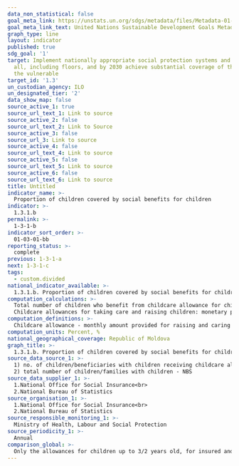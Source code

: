 ```yaml
---
data_non_statistical: false
goal_meta_link: https://unstats.un.org/sdgs/metadata/files/Metadata-01-03-01a.pdf
goal_meta_link_text: United Nations Sustainable Development Goals Metadata (pdf 894kB)
graph_type: line
layout: indicator
published: true
sdg_goal: '1'
target: Implement nationally appropriate social protection systems and measures for
  all, including floors, and by 2030 achieve substantial coverage of the poor and
  the vulnerable
target_id: '1.3'
un_custodian_agency: ILO
un_designated_tier: '2'
data_show_map: false
source_active_1: true
source_url_text_1: Link to source
source_active_2: false
source_url_text_2: Link to Source
source_active_3: false
source_url_3: Link to source
source_active_4: false
source_url_text_4: Link to source
source_active_5: false
source_url_text_5: Link to source
source_active_6: false
source_url_text_6: Link to source
title: Untitled
indicator_name: >-
  Proportion of children covered by social benefits for children
indicator: >-
  1.3.1.b
permalink: >-
  1-3-1-b
indicator_sort_order: >-
  01-03-01-bb
reporting_status: >-
  complete
previous: 1-3-1-a
next: 1-3-1-c
tags:
  - custom.divided
national_indicator_available: >-
  1.3.1.b. Proportion of children covered by social benefits for children
computation_calculations: >-
  Total number of children who benefit from childcare allowance for children up to 3 years old/2 years old (insured/uninsured persons), out of the total number of children aged up to 3 years old. <br> 
  Childcare allowances for taking care and raising children: monetary payments established and paid on monthly basis for taking care of children in line with the provisions of the GD no. 1478/2012 on allowances for families with children.
computation_definitions: >-
  Childcare allowance - monthly amount provided for raising and caring for children until the child turns 3 years old in case of insured persons, and until the child turns 2 years old in case of uninsured persons (Government Decision No. 1478 dated 15.11.2002 on allowances provided to families with children)
computation_units: Percent, %
national_geographical_coverage: Republic of Moldova
graph_title: >-
  1.3.1.b. Proportion of children covered by social benefits for children
source_data_source_1: >-
  1) no. of children/beneficiaries with children receiving childcare allowances until the age of 2/3 years old, NSIC - Form 648 as & 648 ns<br> 
  2) total number of children/families with children - NBS
source_data_supplier_1: >-
  1.National Office for Social Insurance<br> 
  2.National Bureau of Statistics
source_organisation_1: >-
  1.National Office for Social Insurance<br> 
  2.National Bureau of Statistics
source_responsible_monitoring_1: >-
  Ministry of Health, Labour and Social Protection
source_periodicity_1: >-
  Annual
comparison_global: >-
  Only the allowances for children up to 3/2 years old, for insured and uninsured persons are considered
---
```

